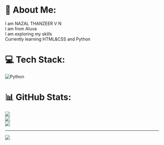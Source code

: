 # 💫 About Me:
I am NAZAL THANZEER V N<br>I am from Aluva<br>I am exploring my skills<br>Currently learning HTML&CSS and Python


# 💻 Tech Stack:
![Python](https://img.shields.io/badge/python-3670A0?style=for-the-badge&logo=python&logoColor=ffdd54)
# 📊 GitHub Stats:
![](https://github-readme-stats.vercel.app/api?username=nassarnazal&theme=dark&hide_border=false&include_all_commits=false&count_private=false)<br/>
![](https://github-readme-streak-stats.herokuapp.com/?user=nassarnazal&theme=dark&hide_border=false)<br/>
![](https://github-readme-stats.vercel.app/api/top-langs/?username=nassarnazal&theme=dark&hide_border=false&include_all_commits=false&count_private=false&layout=compact)

---
[![](https://visitcount.itsvg.in/api?id=nassarnazal&icon=0&color=0)](https://visitcount.itsvg.in)
